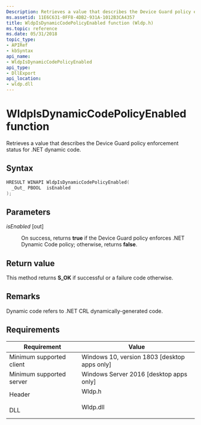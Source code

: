 ```yaml
---
Description: Retrieves a value that describes the Device Guard policy enforcement status for .NET dynamic code.
ms.assetid: 11E6C631-0FF8-4DB2-931A-1012B3CA4357
title: WldpIsDynamicCodePolicyEnabled function (Wldp.h)
ms.topic: reference
ms.date: 05/31/2018
topic_type: 
- APIRef
- kbSyntax
api_name: 
- WldpIsDynamicCodePolicyEnabled
api_type: 
- DllExport
api_location: 
- wldp.dll
---
```


# WldpIsDynamicCodePolicyEnabled function

Retrieves a value that describes the Device Guard policy enforcement status for .NET dynamic code.

## Syntax


```C++
HRESULT WINAPI WldpIsDynamicCodePolicyEnabled(
  _Out_ PBOOL  isEnabled
);
```



## Parameters

<dl> <dt>

*isEnabled* \[out\]
</dt> <dd>

On success, returns **true** if the Device Guard policy enforces .NET Dynamic Code policy; otherwise, returns **false**.

</dd> </dl>

## Return value

This method returns **S\_OK** if successful or a failure code otherwise.

## Remarks

Dynamic code refers to .NET CRL dynamically-generated code.

## Requirements



| Requirement | Value |
|-------------------------------------|-------------------------------------------------------------------------------------|
| Minimum supported client<br/> | Windows 10, version 1803 \[desktop apps only\]<br/>                           |
| Minimum supported server<br/> | Windows Server 2016 \[desktop apps only\]<br/>                                |
| Header<br/>                   | <dl> <dt>Wldp.h</dt> </dl>   |
| DLL<br/>                      | <dl> <dt>Wldp.dll</dt> </dl> |



 

 




